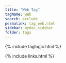 ```yaml
---
title: "Web Tag"
tagName: web
search: exclude
permalink: tag_web.html
sidebar: mydoc_sidebar
folder: tags
---
```

{% include taglogic.html %}

{% include links.html %}

